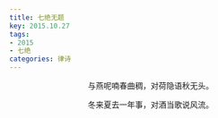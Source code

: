 ```yaml
---
title: 七绝无题
key: 2015.10.27
tags: 
- 2015
- 七绝
categories: 律诗
---
```


<p align="center">与燕呢喃春曲稠，对荷隐语秋无头。
</p>
<p align="center">冬来夏去一年事，对酒当歌说风流。
</p>
